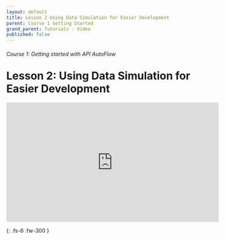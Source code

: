 ```yaml
---
layout: default
title: Lesson 2 Using Data Simulation for Easier Development
parent: Course 1 Getting Started
grand_parent: Tutorials - Video
published: false
---
```

<h6>Course 1: Getting started with API AutoFlow</h6>
<h1 style="margin-top:0">Lesson 2: Using Data Simulation for Easier Development</h1>


<iframe width="560" height="315" src="https://www.youtube.com/embed/AVxwRDMhwg0" title="YouTube video player" frameborder="0" allow="accelerometer; autoplay; clipboard-write; encrypted-media; gyroscope; picture-in-picture" allowfullscreen></iframe>


{: .fs-6 .fw-300 }